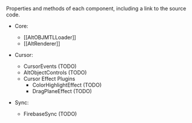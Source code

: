 Properties and methods of each component, including a link to the source code.

* Core: 
    * [[AltOBJMTLLoader]]
    * [[AltRenderer]]

* Cursor: 
    * CursorEvents (TODO)
    * AltObjectControls (TODO)
    * Cursor Effect Plugins
        * ColorHighlightEffect (TODO)
        * DragPlaneEffect (TODO)

* Sync: 
    * FirebaseSync (TODO)


